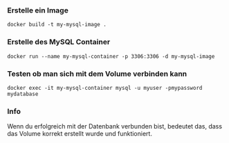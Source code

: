 ### **Erstelle ein Image**
```
docker build -t my-mysql-image .
```

### **Erstelle des MySQL Container**
```
docker run --name my-mysql-container -p 3306:3306 -d my-mysql-image
```

### **Testen ob man sich mit dem Volume verbinden kann**
```
docker exec -it my-mysql-container mysql -u myuser -pmypassword mydatabase
```

### **Info**
Wenn du erfolgreich mit der Datenbank verbunden bist, bedeutet das, dass das Volume korrekt erstellt wurde und funktioniert.